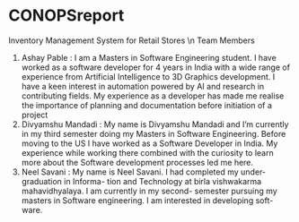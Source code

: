 # CONOPSreport

Inventory Management System for Retail Stores
\n Team Members
1. Ashay Pable : I am a Masters in Software Engineering student. I have worked as a software
developer for 4 years in India with a wide range of experience from Artificial Intelligence to
3D Graphics development. I have a keen interest in automation powered by AI and research
in contributing fields. My experience as a developer has made me realise the importance of
planning and documentation before initiation of a project
2. Divyamshu Mandadi : My name is Divyamshu Mandadi and I’m currently in my third
semester doing my Masters in Software Engineering. Before moving to the US I have
worked as a Software Developer in India. My experience while working there combined
with the curiosity to learn more about the Software development processes led me here.
3. Neel Savani : My name is Neel Savani. I had completed my under-graduation in Informa-
tion and Technology at birla vishwakarma mahavidhyalaya. I am currently in my second-
semester pursuing my masters in Software engineering. I am interested in developing soft-
ware.